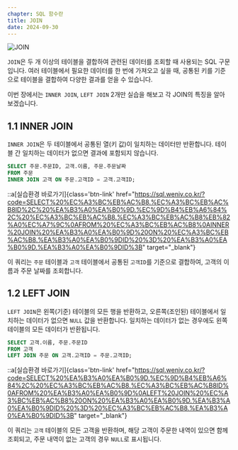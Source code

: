 ```yaml
---
chapter: SQL 함수란
title: JOIN
date: 2024-09-30
---
```


![JOIN](/images/basecamp-sql/03-4-1.png)

`JOIN`은 두 개 이상의 테이블을 결합하여 관련된 데이터를 조회할 때 사용되는 SQL 구문입니다. 여러 테이블에서 필요한 데이터를 한 번에 가져오고 싶을 때, 공통된 키를 기준으로 테이블을 결합하여 다양한 결과를 얻을 수 있습니다.

이번 장에서는 `INNER JOIN`, `LEFT JOIN` 2개만 실습을 해보고 각 JOIN의 특징을 알아보겠습니다.

## 1.1 INNER JOIN

`INNER JOIN`은 두 테이블에서 공통된 열(키 값)이 일치하는 데이터만 반환합니다. 테이블 간 일치하는 데이터가 없으면 결과에 포함되지 않습니다.

```sql
SELECT 주문.주문ID, 고객.이름, 주문.주문날짜
FROM 주문
INNER JOIN 고객 ON 주문.고객ID = 고객.고객ID;
```
::a[실습환경 바로가기]{class='btn-link' href="https://sql.weniv.co.kr/?code=SELECT%20%EC%A3%BC%EB%AC%B8.%EC%A3%BC%EB%AC%B8ID%2C%20%EA%B3%A0%EA%B0%9D.%EC%9D%B4%EB%A6%84%2C%20%EC%A3%BC%EB%AC%B8.%EC%A3%BC%EB%AC%B8%EB%82%A0%EC%A7%9C%0AFROM%20%EC%A3%BC%EB%AC%B8%0AINNER%20JOIN%20%EA%B3%A0%EA%B0%9D%20ON%20%EC%A3%BC%EB%AC%B8.%EA%B3%A0%EA%B0%9DID%20%3D%20%EA%B3%A0%EA%B0%9D.%EA%B3%A0%EA%B0%9DID%3B" target="_blank"}

이 쿼리는 `주문` 테이블과 `고객` 테이블에서 공통된 `고객ID`를 기준으로 결합하여, 고객의 이름과 주문 날짜를 조회합니다.

## 1.2 LEFT JOIN

`LEFT JOIN`은 왼쪽(기준) 테이블의 모든 행을 반환하고, 오른쪽(조인된) 테이블에서 일치하는 데이터가 없으면 `NULL` 값을 반환합니다. 일치하는 데이터가 없는 경우에도 왼쪽 테이블의 모든 데이터가 반환됩니다.

```sql
SELECT 고객.이름, 주문.주문ID
FROM 고객
LEFT JOIN 주문 ON 고객.고객ID = 주문.고객ID;
```
::a[실습환경 바로가기]{class='btn-link' href="https://sql.weniv.co.kr/?code=SELECT%20%EA%B3%A0%EA%B0%9D.%EC%9D%B4%EB%A6%84%2C%20%EC%A3%BC%EB%AC%B8.%EC%A3%BC%EB%AC%B8ID%0AFROM%20%EA%B3%A0%EA%B0%9D%0ALEFT%20JOIN%20%EC%A3%BC%EB%AC%B8%20ON%20%EA%B3%A0%EA%B0%9D.%EA%B3%A0%EA%B0%9DID%20%3D%20%EC%A3%BC%EB%AC%B8.%EA%B3%A0%EA%B0%9DID%3B" target="_blank"}

이 쿼리는 `고객` 테이블의 모든 고객을 반환하며, 해당 고객이 주문한 내역이 있으면 함께 조회되고, 주문 내역이 없는 고객의 경우 `NULL`로 표시됩니다.